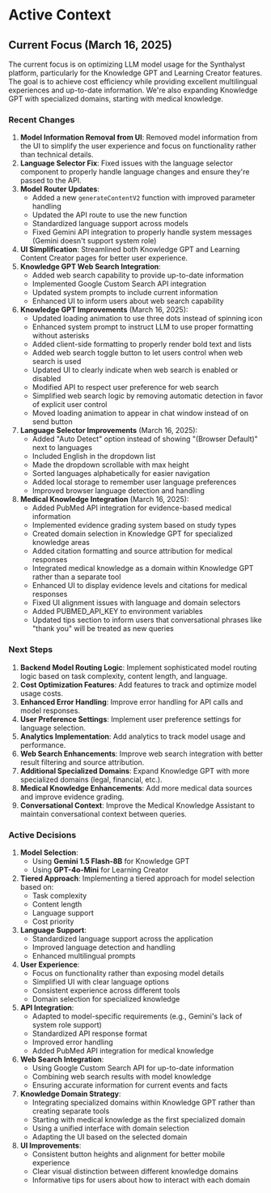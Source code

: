 # Active Context

## Current Focus (March 16, 2025)

The current focus is on optimizing LLM model usage for the Synthalyst platform, particularly for the Knowledge GPT and Learning Creator features. The goal is to achieve cost efficiency while providing excellent multilingual experiences and up-to-date information. We're also expanding Knowledge GPT with specialized domains, starting with medical knowledge.

### Recent Changes

1. **Model Information Removal from UI**: Removed model information from the UI to simplify the user experience and focus on functionality rather than technical details.
2. **Language Selector Fix**: Fixed issues with the language selector component to properly handle language changes and ensure they're passed to the API.
3. **Model Router Updates**:
   - Added a new `generateContentV2` function with improved parameter handling
   - Updated the API route to use the new function
   - Standardized language support across models
   - Fixed Gemini API integration to properly handle system messages (Gemini doesn't support system role)
4. **UI Simplification**: Streamlined both Knowledge GPT and Learning Content Creator pages for better user experience.
5. **Knowledge GPT Web Search Integration**:
   - Added web search capability to provide up-to-date information
   - Implemented Google Custom Search API integration
   - Updated system prompts to include current information
   - Enhanced UI to inform users about web search capability
6. **Knowledge GPT Improvements** (March 16, 2025):
   - Updated loading animation to use three dots instead of spinning icon
   - Enhanced system prompt to instruct LLM to use proper formatting without asterisks
   - Added client-side formatting to properly render bold text and lists
   - Added web search toggle button to let users control when web search is used
   - Updated UI to clearly indicate when web search is enabled or disabled
   - Modified API to respect user preference for web search
   - Simplified web search logic by removing automatic detection in favor of explicit user control
   - Moved loading animation to appear in chat window instead of on send button
7. **Language Selector Improvements** (March 16, 2025):
   - Added "Auto Detect" option instead of showing "(Browser Default)" next to languages
   - Included English in the dropdown list
   - Made the dropdown scrollable with max height
   - Sorted languages alphabetically for easier navigation
   - Added local storage to remember user language preferences
   - Improved browser language detection and handling
8. **Medical Knowledge Integration** (March 16, 2025):
   - Added PubMed API integration for evidence-based medical information
   - Implemented evidence grading system based on study types
   - Created domain selection in Knowledge GPT for specialized knowledge areas
   - Added citation formatting and source attribution for medical responses
   - Integrated medical knowledge as a domain within Knowledge GPT rather than a separate tool
   - Enhanced UI to display evidence levels and citations for medical responses
   - Fixed UI alignment issues with language and domain selectors
   - Added PUBMED_API_KEY to environment variables
   - Updated tips section to inform users that conversational phrases like "thank you" will be treated as new queries

### Next Steps

1. **Backend Model Routing Logic**: Implement sophisticated model routing logic based on task complexity, content length, and language.
2. **Cost Optimization Features**: Add features to track and optimize model usage costs.
3. **Enhanced Error Handling**: Improve error handling for API calls and model responses.
4. **User Preference Settings**: Implement user preference settings for language selection.
5. **Analytics Implementation**: Add analytics to track model usage and performance.
6. **Web Search Enhancements**: Improve web search integration with better result filtering and source attribution.
7. **Additional Specialized Domains**: Expand Knowledge GPT with more specialized domains (legal, financial, etc.).
8. **Medical Knowledge Enhancements**: Add more medical data sources and improve evidence grading.
9. **Conversational Context**: Improve the Medical Knowledge Assistant to maintain conversational context between queries.

### Active Decisions

1. **Model Selection**:
   - Using **Gemini 1.5 Flash-8B** for Knowledge GPT
   - Using **GPT-4o-Mini** for Learning Creator
2. **Tiered Approach**: Implementing a tiered approach for model selection based on:
   - Task complexity
   - Content length
   - Language support
   - Cost priority
3. **Language Support**:
   - Standardized language support across the application
   - Improved language detection and handling
   - Enhanced multilingual prompts
4. **User Experience**:
   - Focus on functionality rather than exposing model details
   - Simplified UI with clear language options
   - Consistent experience across different tools
   - Domain selection for specialized knowledge
5. **API Integration**:
   - Adapted to model-specific requirements (e.g., Gemini's lack of system role support)
   - Standardized API response format
   - Improved error handling
   - Added PubMed API integration for medical knowledge
6. **Web Search Integration**:
   - Using Google Custom Search API for up-to-date information
   - Combining web search results with model knowledge
   - Ensuring accurate information for current events and facts
7. **Knowledge Domain Strategy**:
   - Integrating specialized domains within Knowledge GPT rather than creating separate tools
   - Starting with medical knowledge as the first specialized domain
   - Using a unified interface with domain selection
   - Adapting the UI based on the selected domain
8. **UI Improvements**:
   - Consistent button heights and alignment for better mobile experience
   - Clear visual distinction between different knowledge domains
   - Informative tips for users about how to interact with each domain
